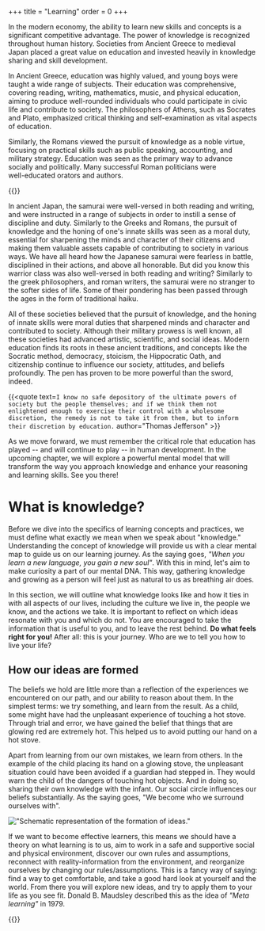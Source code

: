 +++
title = "Learning"
order = 0
+++

In the modern economy, the ability to learn new skills and concepts is a significant competitive advantage. The power of knowledge is
recognized throughout human history. Societies from Ancient Greece to medieval Japan placed a great value on education and invested heavily in
knowledge sharing and skill development.

In Ancient Greece, education was highly valued, and young boys were taught a wide range of subjects.
Their education was comprehensive, covering reading, writing, mathematics, music, and physical education, aiming to produce well-rounded individuals
who could participate in civic life and contribute to society. The philosophers of Athens, such as Socrates and Plato, emphasized critical thinking
and self-examination as vital aspects of education.

Similarly, the Romans viewed the pursuit of knowledge as a noble virtue, focusing on practical skills such as public speaking, accounting, and
military strategy. Education was seen as the primary way to advance socially and politically. Many successful Roman politicians were  
well-educated orators and authors.

{{<quote text="Nothing in life is to be feared, it is only to be understood" author="Marie Curie, circa 1951" >}} 

In ancient Japan, the samurai were well-versed in both reading and writing, and were instructed in a range of subjects in order to instill a sense
of discipline and duty. Similarly to the Greeks and Romans, the pursuit of knowledge and the honing of one's innate skills was seen as a moral duty,
essential for sharpening the minds and character of their citizens and making them valuable assets capable of contributing to society in various
ways. We have all heard how the Japanese samurai were fearless in battle, disciplined in their actions, and above all honorable. But did you
know this warrior class was also well-versed in both reading and writing? Similarly to the greek philosophers, and roman writers, the samurai were
no stranger to the softer sides of life. Some of their pondering has been passed through the ages in the form of traditional haiku.

All of these societies believed that the pursuit of knowledge, and the honing of innate skills were moral duties that sharpened minds and character
and contributed to society. Although their military prowess is well known, all these societies had advanced artistic, scientific, and social ideas.
Modern education finds its roots in these ancient traditions, and concepts like the Socratic method, democracy, stoicism, the Hippocratic Oath, and
citizenship continue to influence our society, attitudes, and beliefs profoundly.
The pen has proven to be more powerful than the sword, indeed.

{{<quote text=`
I know no safe depository of the ultimate powers of society but the people themselves; and if we think them not enlightened enough to exercise
their control with a wholesome discretion, the remedy is not to take it from them, but to inform their discretion by education.
` author="Thomas Jefferson" >}}

As we move forward, we must remember the critical role that education has played -- and will continue to play -- in human development.
In the upcoming chapter, we will explore a powerful mental model that will transform the way you approach knowledge and enhance your reasoning
and learning skills. See you there!

# What is knowledge?

Before we dive into the specifics of learning concepts and practices, we must define what exactly we mean when we speak about "knowledge."
Understanding the concept of knowledge will provide us with a clear mental map to guide us on our learning journey.
As the saying goes, _"When you learn a new language, you gain a new soul"_. With this in mind, let's aim to make curiosity a part of our mental DNA.
This way, gathering knowledge and growing as a person will feel just as natural to us as breathing air does.

In this section, we will outline what knowledge looks like and how it ties in with all aspects of our lives, including the culture we live in, the
people we know, and the actions we take. It is important to reflect on which ideas resonate with you and which do not.
You are encouraged to take the information that is useful to you, and to leave the rest behind. **Do what feels right for you!**
After all: this is your journey. Who are we to tell you how to live your life?

## How our ideas are formed

The beliefs we hold are little more than a reflection of the experiences we encountered on our path, and our ability to reason about them.
In the simplest terms: we try something, and learn from the result. As a child, some might have had the unpleasant experience of touching a hot stove. 
Through trial and error, we have gained the belief that things that are glowing red are extremely hot.
This helped us to avoid putting our hand on a hot stove.

Apart from learning from our own mistakes, we learn from others. In the example of the child placing its hand on a glowing stove, the unpleasant 
situation could have been avoided if a guardian had stepped in. They would warn the child of the dangers of touching hot objects.
And in doing so, sharing their own knowledge with the infant. Our social circle influences our beliefs substantially.
As the saying goes, "We become who we surround ourselves with".

!["Schematic representation of the formation of ideas."](/src/images/chapters/schematic_idea_formation.png)

If we want to become effective learners, this means we should have a theory on what learning is to us, aim to work in a safe and supportive social 
and physical environment, discover our own rules and assumptions, reconnect with reality-information from the environment, and reorganize ourselves by changing our
rules/assumptions.
This is a fancy way of saying: find a way to get comfortable, and take a good hard look at yourself and the world.
From there you will explore new ideas, and try to apply them to your life as you see fit. Donald B. Maudsley described this as the idea of
_"Meta learning"_ in 1979.

{{<stub>}}